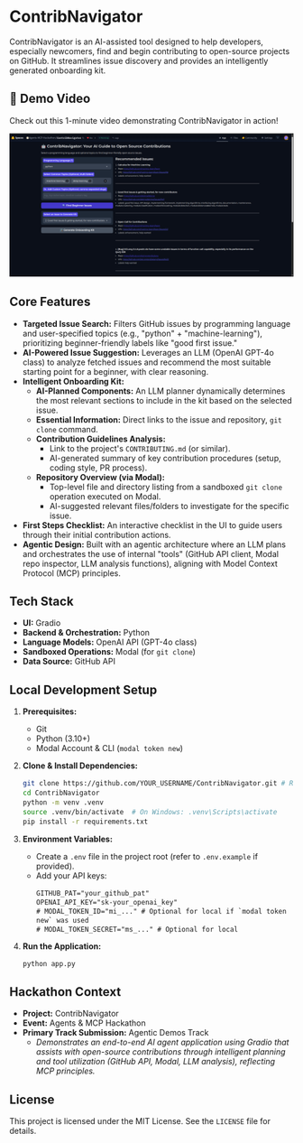 # ContribNavigator

ContribNavigator is an AI-assisted tool designed to help developers, especially newcomers, find and begin contributing to open-source projects on GitHub. It streamlines issue discovery and provides an intelligently generated onboarding kit.

## 🎥 Demo Video

Check out this 1-minute video demonstrating ContribNavigator in action!

[![ContribNavigator Demo Video](https://raw.githubusercontent.com//MHamdyK/contrib_navigator/main/assets/thumbnail.png)](https://www.youtube.com/watch?v=xT6YkdSJ4Fg&ab_channel=EfilWarlord)


## Core Features

*   **Targeted Issue Search:** Filters GitHub issues by programming language and user-specified topics (e.g., "python" + "machine-learning"), prioritizing beginner-friendly labels like "good first issue."
*   **AI-Powered Issue Suggestion:** Leverages an LLM (OpenAI GPT-4o class) to analyze fetched issues and recommend the most suitable starting point for a beginner, with clear reasoning.
*   **Intelligent Onboarding Kit:**
    *   **AI-Planned Components:** An LLM planner dynamically determines the most relevant sections to include in the kit based on the selected issue.
    *   **Essential Information:** Direct links to the issue and repository, `git clone` command.
    *   **Contribution Guidelines Analysis:**
        *   Link to the project's `CONTRIBUTING.md` (or similar).
        *   AI-generated summary of key contribution procedures (setup, coding style, PR process).
    *   **Repository Overview (via Modal):**
        *   Top-level file and directory listing from a sandboxed `git clone` operation executed on Modal.
        *   AI-suggested relevant files/folders to investigate for the specific issue.
*   **First Steps Checklist:** An interactive checklist in the UI to guide users through their initial contribution actions.
*   **Agentic Design:** Built with an agentic architecture where an LLM plans and orchestrates the use of internal "tools" (GitHub API client, Modal repo inspector, LLM analysis functions), aligning with Model Context Protocol (MCP) principles.

## Tech Stack

*   **UI:** Gradio
*   **Backend & Orchestration:** Python
*   **Language Models:** OpenAI API (GPT-4o class)
*   **Sandboxed Operations:** Modal (for `git clone`)
*   **Data Source:** GitHub API

## Local Development Setup

1.  **Prerequisites:**
    *   Git
    *   Python (3.10+)
    *   Modal Account & CLI (`modal token new`)

2.  **Clone & Install Dependencies:**
    ```bash
    git clone https://github.com/YOUR_USERNAME/ContribNavigator.git # Replace with your repo URL
    cd ContribNavigator
    python -m venv .venv
    source .venv/bin/activate  # On Windows: .venv\Scripts\activate
    pip install -r requirements.txt
    ```

3.  **Environment Variables:**
    *   Create a `.env` file in the project root (refer to `.env.example` if provided).
    *   Add your API keys:
        ```env
        GITHUB_PAT="your_github_pat"
        OPENAI_API_KEY="sk-your_openai_key"
        # MODAL_TOKEN_ID="mi_..." # Optional for local if `modal token new` was used
        # MODAL_TOKEN_SECRET="ms_..." # Optional for local
        ```

4.  **Run the Application:**
    ```bash
    python app.py
    ```

## Hackathon Context

*   **Project:** ContribNavigator
*   **Event:** Agents & MCP Hackathon
*   **Primary Track Submission:** Agentic Demos Track
    *   *Demonstrates an end-to-end AI agent application using Gradio that assists with open-source contributions through intelligent planning and tool utilization (GitHub API, Modal, LLM analysis), reflecting MCP principles.*

## License

This project is licensed under the MIT License. See the `LICENSE` file for details.
